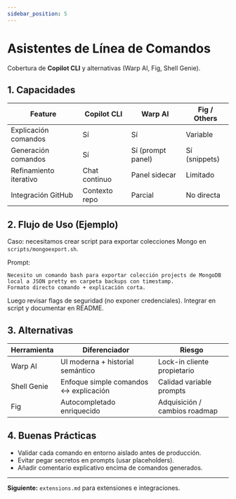 ```yaml
---
sidebar_position: 5
---
```


# Asistentes de Línea de Comandos

Cobertura de **Copilot CLI** y alternativas (Warp AI, Fig, Shell Genie).

## 1. Capacidades

| Feature | Copilot CLI | Warp AI | Fig / Others |
|---------|-------------|---------|--------------|
| Explicación comandos | Sí | Sí | Variable |
| Generación comandos | Sí | Sí (prompt panel) | Sí (snippets) |
| Refinamiento iterativo | Chat continuo | Panel sidecar | Limitado |
| Integración GitHub | Contexto repo | Parcial | No directa |

## 2. Flujo de Uso (Ejemplo)

Caso: necesitamos crear script para exportar colecciones Mongo en `scripts/mongoexport.sh`.

Prompt:

```text
Necesito un comando bash para exportar colección projects de MongoDB local a JSON pretty en carpeta backups con timestamp.
Formato directo comando + explicación corta.
```

Luego revisar flags de seguridad (no exponer credenciales). Integrar en script y documentar en README.

## 3. Alternativas

| Herramienta | Diferenciador | Riesgo |
|-------------|---------------|--------|
| Warp AI | UI moderna + historial semántico | Lock-in cliente propietario |
| Shell Genie | Enfoque simple comandos ↔ explicación | Calidad variable prompts |
| Fig | Autocompletado enriquecido | Adquisición / cambios roadmap |

## 4. Buenas Prácticas

- Validar cada comando en entorno aislado antes de producción.
- Evitar pegar secretos en prompts (usar placeholders).
- Añadir comentario explicativo encima de comandos generados.

---
**Siguiente:** `extensions.md` para extensiones e integraciones.
